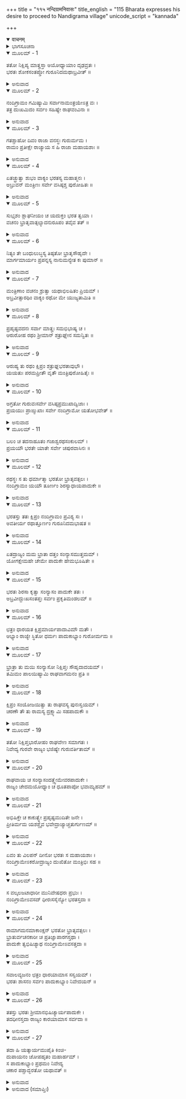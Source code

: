 +++
title = "११५ नन्दिग्रामनिवासः"
title_english = "115 Bharata expresses his desire to proceed to Nandigrama village"
unicode_script = "kannada"

+++
<details open><summary>वाचनम्</summary>

<div class="audioEmbed"  caption="श्रीराम-हरिसीताराममूर्ति-घनपाठिभ्यां वचनम्" src="https://archive.org/download/Ramayana-recitation-Sriram-harisItArAmamUrti-Ghanapaati-v2/Kanda_2/Kanda_2_AYK-115-Nandigrama_Nivasaha.mp3"></div>
</details>



<details><summary>ಭಾಗಸೂಚನಾ</summary>

ಭರತನು ನಂದಿಗ್ರಾಮಕ್ಕೆ ಹೋಗಿ ಶ್ರೀರಾಮನ ಪಾದುಕೆಗಳನ್ನು ಸಿಂಹಾಸನದ ಮೇಲಿಟ್ಟು ಪಟ್ಟಾಭಿಷೇಕ ಮಾಡಿದುದು, ಪಾದುಕೆಗಳಿಗೆ ಅನುದಿನವೂ ವರದಿಯನ್ನು ಒಪ್ಪಿಸುತ್ತಾ ರಾಜ್ಯಭಾರ ನಡೆಸಲು ತೊಡಗಿದುದು
</details>

<details open><summary>ಮೂಲಮ್ - 1</summary>

ತತೋ ನಿಕ್ಷಿಪ್ಯ ಮಾತೄಸ್ತಾ ಅಯೋಧ್ಯಾಯಾಂ ದೃಢವ್ರತಃ ।  
ಭರತಃ ಶೋಕಸಂತಪ್ತೋ ಗುರೂನಿದಮಥಾಬ್ರವೀತ್ ॥
</details>

<details><summary>ಅನುವಾದ</summary>

ಅನಂತರ ಎಲ್ಲ ತಾಯಂದಿರನ್ನು ಅಯೋಧ್ಯೆಯಲ್ಲಿ ಇರಿಸಿ, ದೃಢ ಪ್ರತಿಜ್ಞನಾದ ಭರತನು ಶೋಕಸಂತಪ್ತನಾಗಿ ಗುರುಜನರಲ್ಲಿ ಹೀಗೆ ಹೇಳಿದನು.॥1॥
</details>

<details open><summary>ಮೂಲಮ್ - 2</summary>

ನಂದಿಗ್ರಾಮಂ ಗಮಿಷ್ಯಾಮಿ ಸರ್ವಾನಾಮಂತ್ರಯೇಽತ್ರ ವಃ ।  
ತತ್ರ ದುಃಖಮಿದಂ ಸರ್ವಂ ಸಹಿಷ್ಯೇ ರಾಘವಂವಿನಾ ॥
</details>

<details><summary>ಅನುವಾದ</summary>

ಈಗ ನಾನು ನಂದಿಗ್ರಾಮಕ್ಕೆ ಹೋಗುವೆನು, ಅದಕ್ಕಾಗಿ ನಿಮ್ಮೆಲ್ಲರ ಅನುಮತಿ ಬೇಡುತ್ತೇನೆ. ಶ್ರೀರಾಮನಿಲ್ಲದೆ ಉಂಟಾದ ದುಃಖವನ್ನು ಸಹಿಸುತ್ತಾ ಅಲ್ಲೇ ಇರುವೆನು.॥2॥
</details>

<details open><summary>ಮೂಲಮ್ - 3</summary>

ಗತಶ್ಚಾಹೋ ದಿವಂ ರಾಜಾ ವನಸ್ಥಃ ಗುರುರ್ಮಮ ।  
ರಾಮಂ ಪ್ರತೀಕ್ಷೇ ರಾಜ್ಯಾಯ ಸ ಹಿ ರಾಜಾ ಮಹಾಯಶಾಃ ॥
</details>

<details><summary>ಅನುವಾದ</summary>

ಅಯ್ಯೋ! ಪೂಜ್ಯ ಪಿತನು ಸ್ವರ್ಗಕ್ಕೆ ತೆರಳಿದರು. ನನ್ನ ಗುರು (ಪೂಜನೀಯ ಅಣ್ಣ) ಶ್ರೀರಾಮನು ವನದಲ್ಲಿ ಇರುವನು. ನಾನು ಈ ರಾಜ್ಯಕ್ಕಾಗಿ ಶ್ರೀರಾಮನನ್ನು ಪ್ರತೀಕ್ಷೆ ಮಾಡುತ್ತಾ ಅಲ್ಲಿ ಇರುವೆನು; ಏಕೆಂದರೆ ಆ ಮಹಾಯಶಸ್ವೀ ಶ್ರೀರಾಮನೇ ನಮಗೆ ರಾಜನಾಗಿದ್ದಾನೆ.॥3॥
</details>

<details open><summary>ಮೂಲಮ್ - 4</summary>

ಏತಚ್ಛ್ರುತ್ವಾ ಶುಭಂ ವಾಕ್ಯಂ ಭರತಸ್ಯ ಮಹಾತ್ಮನಃ ।  
ಅಬ್ರುವನ್ ಮಂತ್ರಿಣಃ ಸರ್ವೇ ವಸಿಷ್ಠಶ್ಚ ಪುರೋಹಿತಃ ॥
</details>

<details><summary>ಅನುವಾದ</summary>

ಮಹಾತ್ಮಾ ಭರತನ ಈ ಶುಭಮಾತನ್ನು ಕೇಳಿ ಎಲ್ಲ ಮಂತ್ರಿಗಳು ಮತ್ತು ಪುರೋಹಿತ ವಸಿಷ್ಠರು ಹೇಳಿದರು.॥4॥
</details>

<details open><summary>ಮೂಲಮ್ - 5</summary>

ಸುಭೃಶಂ ಶ್ಲಾಘನೀಯಂ ಚ ಯದುಕ್ತಂ ಭರತ ತ್ವಯಾ ।  
ವಚನಂ ಭ್ರಾತೃವಾತ್ಸಲ್ಯಾದನುರೂಪಂ ತವೈವ ತತ್ ॥
</details>

<details><summary>ಅನುವಾದ</summary>

ಭರತ! ಭ್ರಾತೃಭಕ್ತಿಯಿಂದ ಪ್ರೇರಿತನಾಗಿ ನೀನು ಹೇಳಿದ ಮಾತು ಬಹಳ ಪ್ರಶಂಸನೀಯವಾಗಿದೆ. ವಾಸ್ತವ ವಾಗಿ ಅದು ನಿನಗೆ ಯೋಗ್ಯವೇ ಆಗಿದೆ.॥5॥
</details>

<details open><summary>ಮೂಲಮ್ - 6</summary>

ನಿತ್ಯಂ ತೇ ಬಂಧುಲುಬ್ಧಸ್ಯ ತಿಷ್ಠತೋ ಭ್ರಾತೃಸೌಹೃದೇ ।  
ಮಾರ್ಗಮಾರ್ಯಂ ಪ್ರಪನ್ನಸ್ಯ ನಾನುಮನ್ಯೇತ ಕಃ ಪುಮಾನ್ ॥
</details>

<details><summary>ಅನುವಾದ</summary>

ನೀನು ನಿನ್ನ ಅಣ್ಣನ ದರ್ಶನಕ್ಕಾಗಿ ಸದಾ ಆತುರನಾಗಿರುವೆ ಹಾಗೂ ಅಣ್ಣನ ಹಿತಸಾಧನೆಯಲ್ಲೇ ಸಂಲಗ್ನನಾಗಿರುವೆ. ಜೊತೆಗೆ ಶ್ರೇಷ್ಠಮಾರ್ಗದಲ್ಲಿ ಸ್ಥಿತನಾಗಿರುವೆ, ಆದ್ದರಿಂದ ಯಾರು ತಾನೇ ನಿನ್ನ ವಿಚಾರವನ್ನು ಅನುಮೋದಿಸಲಾರರು.॥6॥
</details>

<details open><summary>ಮೂಲಮ್ - 7</summary>

ಮಂತ್ರಿಣಾಂ ವಚನಂ ಶ್ರುತ್ವಾ ಯಥಾಭಿಲಷಿತಂ ಪ್ರಿಯಮ್ ।  
ಅಬ್ರವೀತ್ಸಾರಥಿಂ ವಾಕ್ಯಂ ರಥೋ ಮೇ ಯುಜ್ಯತಾಮಿತಿ ॥
</details>

<details><summary>ಅನುವಾದ</summary>

ಮಂತ್ರಿಗಳ ರುಚಿಗನುರೂಪವಾಗಿ ಪ್ರಿಯವಚನವನ್ನು ಕೇಳಿ ಭರತನು ಸಾರಥಿಯಲ್ಲಿ ಹೇಳಿದನು - ನನ್ನ ರಥವನ್ನು ಹೂಡಿ ಸಿದ್ಧಗೊಳಿಸು.॥7॥
</details>

<details open><summary>ಮೂಲಮ್ - 8</summary>

ಪ್ರಹೃಷ್ಟವದನಃ ಸರ್ವಾ ಮಾತೄಃ ಸಮಭಿಭಾಷ್ಯ ಚ ।  
ಆರುರೋಹ ರಥಂ ಶ್ರೀಮಾನ್ ಶತ್ರುಘ್ನೇನ ಸಮನ್ವಿತಃ ॥
</details>

<details><summary>ಅನುವಾದ</summary>

ಮತ್ತೆ ಅವನು ಪ್ರಸನ್ನವದನನಾಗಿ ಎಲ್ಲ ತಾಯಂದಿರಲ್ಲಿ ಹೋಗಲು ಅಪ್ಪಣೆ ಪಡೆದನು. ಬಳಿಕ ಶತ್ರುಘ್ನನ ಸಹಿತ ಶ್ರೀಮಾನ್ ಭರತನು ರಥಾರೂಢನಾದನು.॥8॥
</details>

<details open><summary>ಮೂಲಮ್ - 9</summary>

ಆರುಹ್ಯ ತು ರಥಂ ಕ್ಷಿಪ್ರಂ ಶತ್ರುಘ್ನಭರತಾವುಭೌ ।  
ಯಯತುಃ ಪರಮಪ್ರೀತೌ ವೃತೌ ಮಂತ್ರಿಪುರೋಹಿತೈಃ ॥
</details>

<details><summary>ಅನುವಾದ</summary>

ರಥಾರೂಢನಾಗಿ ಪರಮಪ್ರಸನ್ನನಾದ ಭರತ ಮತ್ತು ಶತ್ರುಘ್ನ ಇಬ್ಬರೂ ಮಂತ್ರಿಗಳಿಂದ, ಪುರೋಹಿತರಿಂದೊಡಗೂಡಿ ಶೀಘ್ರವಾಗಿ ಅಲ್ಲಿಂದ ಹೊರಟರು.॥9॥
</details>

<details open><summary>ಮೂಲಮ್ - 10</summary>

ಅಗ್ರತೋ ಗುರುವಃಸರ್ವೇ ವಸಿಷ್ಠಪ್ರಮುಖಾದ್ವಿಜಾಃ ।  
ಪ್ರಯಯುಃ ಪ್ರಾಙ್ಮುಖಾಃ ಸರ್ವೇ ನಂದಿಗ್ರಾಮೋ ಯತೋಭವೇತ್ ॥
</details>

<details><summary>ಅನುವಾದ</summary>

ಮುಂದುಗಡೆ ವಸಿಷ್ಠಾದಿ ಎಲ್ಲ ಗುರುಜನರು ಹಾಗೂ ಬ್ರಾಹ್ಮಣರು ನಡೆಯುತ್ತಿದ್ದರು. ಅವರೆಲ್ಲರೂ ಅಯೋಧ್ಯೆಯಿಂದ ಪೂರ್ವಾಭಿಮುಖವಾಗಿ ಪ್ರಯಾಣ ಮಾಡುತ್ತಾ ನಂದೀಗ್ರಾಮದ ಕಡೆಗೆ ಹೋಗುವ ದಾರಿಯನ್ನು ಹಿಡಿದರು.॥10॥
</details>

<details open><summary>ಮೂಲಮ್ - 11</summary>

ಬಲಂ ಚ ತದನಾಹೂತಂ ಗಜಾಶ್ವರಥಸಂಕುಲಮ್ ।  
ಪ್ರಯಯೌ ಭರತೇ ಯಾತೇ ಸರ್ವೇ ಚಪುರವಾಸಿನಃ ॥
</details>

<details><summary>ಅನುವಾದ</summary>

ಭರತನು ಹೊರಟಾಗ ಆನೆ, ಕುದುರೆ, ರಥಗಳಿಂದ ತುಂಬಿದ ಎಲ್ಲ ಸೈನ್ಯವು ಕರೆಯದೆಯೇ ಅವನ ಹಿಂದೆ-ಹಿಂದೆ ಹೊರಟಿತು ಹಾಗೂ ಸಮಸ್ತ ಪುರವಾಸಿಗಳೂ ಅವನ ಜೊತೆಗೂಡಿದರು.॥11॥
</details>

<details open><summary>ಮೂಲಮ್ - 12</summary>

ರಥಸ್ಥಃ ಸ ತು ಧರ್ಮಾತ್ಮಾ ಭರತೋ ಭ್ರಾತೃವತ್ಸಲಃ ।  
ನಂದಿಗ್ರಾಮಂ ಯಯೌ ತೂರ್ಣಂ ಶಿರಸ್ಯಾಧಾಯಪಾದುಕೇ ॥
</details>

<details><summary>ಅನುವಾದ</summary>

ಧರ್ಮಾತ್ಮಾ ಭ್ರಾತೃವತ್ಸಲ ಭರತನು ತನ್ನ ತಲೆಯ ಮೇಲೆ ಭಗವಾನ್ ಶ್ರೀರಾಮನ ಚರಣಪಾದುಕೆಗಳನ್ನು ಇಟ್ಟುಕೊಂಡು ರಥದಲ್ಲಿ ಕುಳಿತು ಶೀಘ್ರವಾಗಿ ನಂದಿಗ್ರಾಮದ ಕಡೆಗೆ ನಡೆದನು.॥12॥
</details>

<details open><summary>ಮೂಲಮ್ - 13</summary>

ಭರತಸ್ತು ತತಃ ಕ್ಷಿಪ್ರಂ ನಂದಿಗ್ರಾಮಂ ಪ್ರವಿಶ್ಯ ಸಃ ।  
ಅವತೀರ್ಯ ರಥಾತ್ತೂರ್ಣಂ ಗುರೂನಿದಮಭಾಷತ ॥
</details>

<details><summary>ಅನುವಾದ</summary>

ನಂದಿಗ್ರಾಮಕ್ಕೆ ತಲುಪಿದ ಭರತನು ಕೂಡಲೇ ರಥದಿಂದ ಇಳಿದು ಗುರುಜನರಲ್ಲಿ ಹೀಗೆ ಹೇಳಿದನು.॥13॥
</details>

<details open><summary>ಮೂಲಮ್ - 14</summary>

ಏತದ್ರಾಜ್ಯಂ ಮಮ ಭ್ರಾತಾ ದತ್ತಂ ಸಂನ್ಯಾಸಮುತ್ತಮಮ್ ।  
ಯೋಗಕ್ಷೇಮಹೇ ಚೇಮೇ ಪಾದುಕೇ ಹೇಮಭೂಷಿತೇ ॥
</details>

<details><summary>ಅನುವಾದ</summary>

ನನ್ನ ಅಣ್ಣನು ಈ ಉತ್ತಮ ರಾಜ್ಯವನ್ನು ನನಗೆ ನ್ಯಾಸರೂಪದಲ್ಲಿ ಕೊಟ್ಟಿರುವನು, ಅವನ ಈ ಸುವರ್ಣಭೂಷಿತ ಚರಣ ಪಾದುಕೆಗಳೇ ಎಲ್ಲರ ಯೋಗಕ್ಷೇಮ ನಡೆಸುವಂತಹುದಾಗಿದೆ.॥14॥
</details>

<details open><summary>ಮೂಲಮ್ - 15</summary>

ಭರತಃ ಶಿರಸಾ ಕೃತ್ವಾ ಸಂನ್ಯಾಸಂ ಪಾದುಕೇ ತತಃ ।  
ಅಬ್ರವೀದ್ದುಃಖಸಂತಪ್ತಃ ಸರ್ವಂ ಪ್ರಕೃತಿಮಂಡಲಮ್ ॥
</details>

<details><summary>ಅನುವಾದ</summary>

ಅನಂತರ ಭರತನು ಅಣ್ಣನು ತನ್ನಲ್ಲಿ ನ್ಯಾಸರೂಪವಾಗಿರಿಸಿದ ರಾಜ್ಯವನ್ನು ಚರಣಪಾದುಕೆಗಳಿಗೆ ತಲೆಬಾಗಿ ಅರ್ಪಿಸಿ, ದುಃಖದಿಂದ ಸಂತಪ್ತನಾಗಿ ಸಮಸ್ತ ಮಂತ್ರಿ, ಸೇನಾಪತಿ ಮತ್ತು ಪ್ರಜೆಗಳಲ್ಲಿ ಈ ರೀತಿ ಹೇಳಿದನು.॥15॥
</details>

<details open><summary>ಮೂಲಮ್ - 16</summary>

ಛತ್ರಂ ಧಾರಯತ ಕ್ಷಿಪ್ರಮಾರ್ಯಪಾದಾವಿಮೌ ಮತೌ ।  
ಆಭ್ಯಾಂ ರಾಜ್ಯೇ ಸ್ಥಿತೋ ಧರ್ಮಃ ಪಾದುಕಾಭ್ಯಾಂ ಗುರೋರ್ಮಮ ॥
</details>

<details><summary>ಅನುವಾದ</summary>

ನೀವೆಲ್ಲರೂ ಈ ಚರಣಪಾದುಕೆಗಳಿಗೆ ಛತ್ರಹಿಡಿಯಿರಿ. ನಾನು ಇವನ್ನು ಆರ್ಯ ಶ್ರೀರಾಮನ ಸಾಕ್ಷಾತ್ ಚರಣಗಳೆಂದು ತಿಳಿಯುತ್ತೇನೆ. ನನ್ನ ಗುರುವಿನ ಈ ಪಾದುಕೆಗಳಿಂದಲೇ ಈ ರಾಜ್ಯದಲ್ಲಿ ಧರ್ಮಸ್ಥಾಪನೆ ಆಗುವುದು.॥16॥
</details>

<details open><summary>ಮೂಲಮ್ - 17</summary>

ಭ್ರಾತ್ರಾ ತು ಮಯಿ ಸಂನ್ಯಾಸೋ ನಿಕ್ಷಿಪ್ತಃ ಸೌಹೃದಾದಯಮ್ ।  
ತಮಿಮಂ ಪಾಲಯಿಷ್ಯಾಮಿ ರಾಘವಾಗಮನಂ ಪ್ರತಿ ॥
</details>

<details><summary>ಅನುವಾದ</summary>

ನನ್ನ ಅಣ್ಣನು ಪ್ರೇಮದಿಂದಾಗಿಯೇ ಈ ನ್ಯಾಸವನ್ನು ನನಗೆ ಒಪ್ಪಿಸಿರುವನು. ಆದ್ದರಿಂದ ನಾನು ಅವನು ಹಿಂದಿರು ಗುವ ತನಕ ಇವನ್ನು ಚೆನ್ನಾಗಿ ರಕ್ಷಿಸುವೆನು.॥17॥
</details>

<details open><summary>ಮೂಲಮ್ - 18</summary>

ಕ್ಷಿಪ್ರಂ ಸಂಯೋಜಯಿತ್ವಾ ತು ರಾಘವಸ್ಯ ಪುನಃಸ್ವಯಮ್ ।  
ಚರಣೌ ತೌ ತು ರಾಮಸ್ಯ ದ್ರಕ್ಷ್ಯಾಮಿ ಸಹಪಾದುಕೌ ॥
</details>

<details><summary>ಅನುವಾದ</summary>

ಅನಂತರ ನಾನು ಸ್ವತಃ ಈ ಪಾದುಕೆಗಳನ್ನು ಪುನಃ ಶ್ರೀರಾಮನ ಚರಣ ಗಳಿಗೆ ತೊಡಗಿಸಿ ಈ ಪಾದುಕೆಗಳಿಂದ ಸುಶೋಭಿತ ಶ್ರೀರಾಮನ ಆ ಚರಣಯುಗಲಗಳನ್ನು ದರ್ಶಿಸುವೆನು.॥18॥
</details>

<details open><summary>ಮೂಲಮ್ - 19</summary>

ತತೋ ನಿಕ್ಷಿಪ್ತಭಾರೋಹಂ ರಾಘವೇಣ ಸಮಾಗತಃ ।  
ನಿವೇದ್ಯ ಗುರವೇ ರಾಜ್ಯಂ ಭಜಿಷ್ಯೇ ಗುರುವರ್ತಿತಾಮ್ ॥
</details>

<details><summary>ಅನುವಾದ</summary>

ಶ್ರೀರಘುನಾಥನು ಬಂದು ಭೇಟಿಯಾಗುತ್ತಲೇ ನಾನು ನನ್ನ ಗುರುದೇವನಿಗೆ ಈ ರಾಜ್ಯವನ್ನು ಸಮರ್ಪಿಸಿ, ಅವನ ಆಜ್ಞೆಗೆ ಅಧೀನನಾಗಿ ಅವನ ಸೇವೆಯಲ್ಲೇ ತೊಡಗುವೆನು. ರಾಜ್ಯದ ಹೊರೆಯನ್ನು ಅವನಿಗೆ ಒಪ್ಪಿಸಿ ನಾನು ನಿರಾಳವಾಗಿ ಇರುವೆನು.॥19॥
</details>

<details open><summary>ಮೂಲಮ್ - 20</summary>

ರಾಘವಾಯ ಚ ಸಂನ್ಯಾಸಂದತ್ತ್ವೇಮೇವರಪಾದುಕೇ ।  
ರಾಜ್ಯಂ ಚೇದಮಯೋಧ್ಯಾಂ ಚ ಧೂತಪಾಪೋ ಭವಾಮ್ಯಹಮ್ ॥
</details>

<details><summary>ಅನುವಾದ</summary>

ನನ್ನ ಬಳಿ ನ್ಯಾಸವಾಗಿ ಇಟ್ಟಿರುವ ಈ ರಾಜ್ಯವನ್ನು, ಅಯೋಧ್ಯೆಯನ್ನು ಹಾಗೂ ಈ ಶ್ರೇಷ್ಠ ಪಾದುಕೆಗಳನ್ನು ಶ್ರೀರಾಮನ ಸೇವೆಯಲ್ಲಿ ಸಮರ್ಪಿಸಿ ನಾನು ಎಲ್ಲ ಪ್ರಕಾರದ ಪಾಪತಾಪಗಳಿಂದ ಮುಕ್ತನಾಗುವೆನು.॥20॥
</details>

<details open><summary>ಮೂಲಮ್ - 21</summary>

ಅಭಿಷಿಕ್ತೇ ಚ ಕಾಕುತ್ಸ್ಥೇ ಪ್ರಹೃಷ್ಟಮುದಿತೇ ಜನೇ ।  
ಪ್ರೀತಿರ್ಮಮ ಯಶಶ್ಚೈವ ಭವೇದ್ರಾಜ್ಯಾಚ್ಚತುರ್ಗುಣಮ್ ॥
</details>

<details><summary>ಅನುವಾದ</summary>

ಕಾಕುತ್ಸ್ಥ ಕುಲಭೂಷಣ ಶ್ರೀರಾಮನು ಅಯೋಧ್ಯೆಯ ರಾಜನಾಗಿ ಪಟ್ಟಾಭಿಷಿಕ್ತನಾದ ಮೇಲೆ ಎಲ್ಲ ಜನರು ಹರ್ಷ-ಆನಂದದಲ್ಲಿ ಮುಳುಗಿದಾಗ ನನಗೆ ರಾಜ್ಯ ಪಡೆಯುವುದಕ್ಕಿಂತ ನಾಲ್ಕುಪಟ್ಟು ಸಂತೋಷ ಮತ್ತು ನಾಲ್ಕುಪಟ್ಟು ಯಶಸ್ಸು ಸಿಗಬಹದು.॥21॥
</details>

<details open><summary>ಮೂಲಮ್ - 22</summary>

ಏವಂ ತು ವಿಲಪನ್ ದೀನೋ ಭರತಃ ಸ ಮಹಾಯಶಾಃ ।  
ನಂದಿಗ್ರಾಮೇಽಕರೋದ್ರಾಜ್ಯಂ ದುಃಖಿತೋ ಮಂತ್ರಿಭಿಃ ಸಹ ॥
</details>

<details><summary>ಅನುವಾದ</summary>

ಹೀಗೆ ದೀನಭಾವದಿಂದ ವಿಲಾಪಿಸುತ್ತಾ ದುಃಖಮಗ್ನ ಮಹಾಯಶಸ್ವೀ ಭರತನು ಮಂತ್ರಿಗಳೊಂದಿಗೆ ನಂದಿಗ್ರಾಮದಲ್ಲಿ ಇದ್ದು ರಾಜ್ಯವಾಳ ತೊಡಗಿದನು.॥22॥
</details>

<details open><summary>ಮೂಲಮ್ - 23</summary>

ಸ ವಲ್ಕಲಜಟಾಧಾರೀ ಮುನಿವೇಷಧರಃ ಪ್ರಭುಃ ।  
ನಂದಿಗ್ರಾಮೇಽವಸದ್ ಧೀರಃಸಸೈನ್ಯೋ ಭರತಸ್ತದಾ ॥
</details>

<details><summary>ಅನುವಾದ</summary>

ಸೈನ್ಯ ಸಹಿತ ಪ್ರಭಾವಶಾಲೀ ಧೀರ-ವೀರ ಭರತನು ಆಗ ಜಟಾ-ವಲ್ಕಲ ಧಾರಿಯಾಗಿ ಮುನಿ ವೇಷದಲ್ಲಿ ನಂದಿಗ್ರಾಮದಲ್ಲಿ ವಾಸಮಾಡಿದನು.॥23॥
</details>

<details open><summary>ಮೂಲಮ್ - 24</summary>

ರಾಮಾಗಮನಮಾಕಾಂಕ್ಷನ್ ಭರತೋ ಭ್ರಾತೃವತ್ಸಲಃ ।  
ಭ್ರಾತುರ್ವಚನಕಾರೀ ಚ ಪ್ರತಿಜ್ಞಾಪಾರಗಸ್ತಥಾ ।  
ಪಾದುಕೇ ತ್ವಭಿಷಿಚ್ಯಾಥ ನಂದಿಗ್ರಾಮೇಽವಸತ್ತದಾ ॥
</details>

<details><summary>ಅನುವಾದ</summary>

ಅಣ್ಣನ ಆಜ್ಞೆಯ ಪಾಲನೆ ಮತ್ತು ಪ್ರತಿಜ್ಞೆಯನ್ನು ನೆರವೇರಿಸುವ ಇಚ್ಛೆಯುಳ್ಳ ಭ್ರಾತೃವತ್ಸಲ ಭರತನು ಶ್ರೀರಾಮನ ಆಗಮನದ ಆಕಾಂಕ್ಷೆ ಇರಿಸುತ್ತಾ ಅವನ ಚರಣಪಾದುಕೆಗಳನ್ನು ರಾಜ್ಯದಲ್ಲಿ ಅಭಿಷೇಕ ಮಾಡಿ ಆಗ ನಂದಿಗ್ರಾಮದಲ್ಲೇ ಇರತೊಡಗಿದನು.॥24॥
</details>

<details open><summary>ಮೂಲಮ್ - 25</summary>

ಸವಾಲವ್ಯಜನಂ ಛತ್ರಂ ಧಾರಯಾಮಾಸ ಸಸ್ವಯಮ್ ।  
ಭರತಃ ಶಾಸನಂ ಸರ್ವಂ ಪಾದುಕಾಭ್ಯಾಂ ನಿವೇದಯನ್ ॥
</details>

<details><summary>ಅನುವಾದ</summary>

ಭರತನು ರಾಜ್ಯಶಾಸನದ ಸಮಸ್ತ ಕಾರ್ಯಗಳನ್ನು ಭಗವಾನ್ ಶ್ರೀರಾಮನ ಪಾದುಕೆಗಳಿಗೆ ನಿವೇದಿಸುತ್ತಿದ್ದನು. ಹಾಗೂ ಸ್ವತಃ ಅವುಗಳ ಮೇಲೆ ಛತ್ರ ಹಿಡಿದು ಚಾಮರ ಬೀಸುತ್ತಿದ್ದನು.॥25॥
</details>

<details open><summary>ಮೂಲಮ್ - 26</summary>

ತತಸ್ತು ಭರತಃ ಶ್ರೀಮಾನಭಿಷಿಚ್ಯಾರ್ಯಪಾದುಕೇ ।  
ತದಧೀನಸ್ತದಾ ರಾಜ್ಯಂ ಕಾರಯಾಮಾಸ ಸರ್ವದಾ ॥
</details>

<details><summary>ಅನುವಾದ</summary>

ಶ್ರೀಮಾನ್ ಭರತನು ಅಣ್ಣನ ಆ ಪಾದುಕೆಗಳಿಗೆ ಪಟ್ಟಾಭಿಷೇಕಮಾಡಿ ಸದಾ ಅವುಗಳಿಗೆ ಅಧೀನನಾಗಿದ್ದು ಆ ದಿನಗಳಲ್ಲಿ ರಾಜ್ಯದ ಎಲ್ಲ ಕಾರ್ಯ ಮಂತ್ರಿಗಳಿಂದ ಮಾಡಿಸುತ್ತಿದ್ದನು.॥26॥
</details>

<details open><summary>ಮೂಲಮ್ - 27</summary>

ತದಾ ಹಿ ಯತ್ಕಾರ್ಯಮುಪೈತಿ ಕಿಂಚಿ-  
ದುಪಾಯನಂ ಚೋಪಹೃತಂ ಮಹಾರ್ಹಮ್ ।  
ಸ ಪಾದುಕಾಭ್ಯಾಂ ಪ್ರಥಮಂ ನಿವೇದ್ಯ  
ಚಕಾರ ಪಶ್ಚಾದ್ಭರತೋ ಯಥಾವತ್ ॥
</details>

<details><summary>ಅನುವಾದ</summary>

ಆಗ ಯಾವುದೇ ಕಾರ್ಯ ಉಪಸ್ಥಿತವಾದರೂ, ಬಹುಮೂಲ್ಯ ಕಾಣಿಕೆಗಳು ಬಂದರೂ, ಅದೆಲ್ಲವನ್ನೂ ಮೊದಲು ಪಾದುಕೆಗಳಿಗೆ ಅರ್ಪಿಸಿ, ಮತ್ತೆ ಭರತನು ಅದನ್ನು ಯಥಾವತ್ ವ್ಯವಸ್ಥೆ ಮಾಡುತ್ತಿದ್ದನು.॥27॥
</details>

<details><summary>ಅನುವಾದ (ಸಮಾಪ್ತಿಃ)</summary>

ಶ್ರೀವಾಲ್ಮೀಕಿ ವಿರಚಿತ ಆರ್ಷರಾಮಾಯಣ ಆದಿಕಾವ್ಯದ ಅಯೋಧ್ಯಾಕಾಂಡದಲ್ಲಿ ಒಂದು ನೂರ ಹದಿನೈದನೆಯ ಸರ್ಗ ಪೂರ್ಣವಾಯಿತು ॥115॥
</details>
